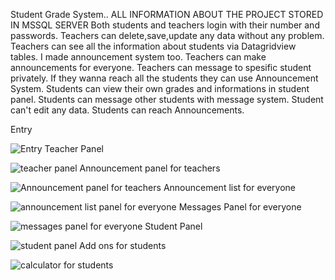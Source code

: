 Student Grade System..
ALL INFORMATION ABOUT THE PROJECT STORED IN MSSQL SERVER
Both students and teachers login with their number and passwords.
Teachers can delete,save,update any data without any problem.
Teachers can see all the information about students via Datagridview tables.
I made announcement system too.
Teachers can make  announcements for everyone.
Teachers can message to spesific student privately.
If they wanna reach all the students they can use Announcement System.
Students can view their own grades and informations in student panel.
Students can message other students with message system.
Student can't edit any data.
Students can reach Announcements.

Entry

![Entry](https://user-images.githubusercontent.com/96316375/185071470-4b2e63bc-1835-4f06-be41-b5b8ffd1e8be.PNG)
Teacher Panel

![teacher panel](https://user-images.githubusercontent.com/96316375/185071666-e428b492-8721-40af-8b76-2e294e37702d.PNG)
Announcement panel for teachers

![Announcement panel for teachers](https://user-images.githubusercontent.com/96316375/185071724-f47d9abc-ab69-4913-bca0-f800af113fc8.PNG)
Announcement list for everyone

![announcement list panel for everyone](https://user-images.githubusercontent.com/96316375/185071777-4a5a7c33-0152-4bc3-8bb8-e6cbc8a0940a.PNG)
Messages Panel for everyone

![messages panel for everyone](https://user-images.githubusercontent.com/96316375/185071815-01a342a1-11cd-45a1-a66d-b6247b5f08eb.PNG)
Student Panel

![student panel](https://user-images.githubusercontent.com/96316375/185071852-b6401ecd-cdf5-4e87-b6bf-790834dc9dc9.PNG)
Add ons for students

![calculator for students](https://user-images.githubusercontent.com/96316375/185071952-9b9d2da2-d5f4-46b8-a386-965b8bffc132.PNG)
